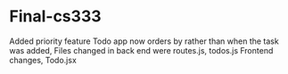 # Final-cs333
Added priority feature Todo app now orders by rather than when the task was added, 
Files changed in back end were routes.js, todos.js
Frontend changes, Todo.jsx

